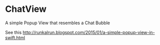 # ChatView
A simple Popup View that resembles a Chat Bubble

See this http://runkalrun.blogspot.com/2015/01/a-simple-popup-view-in-swift.html
